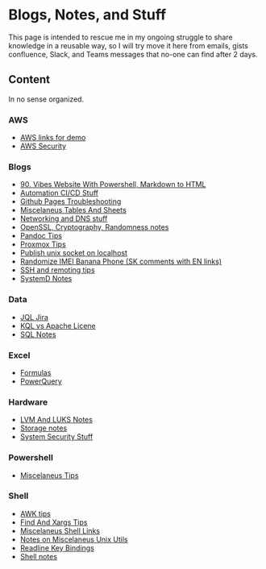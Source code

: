 ﻿# Blogs, Notes, and Stuff
This page is intended to rescue me in my ongoing struggle to share knowledge in a reusable way, so I will try move it here from emails, gists confluence, Slack, and Teams messages that no-one can find after 2 days.
## Content
In no sense organized.
### AWS
* [AWS links for demo](./content/AWS/AWSLinksForDemo.md)
* [AWS Security](./content/AWS/AWSSecurity.md)
### Blogs
* [90. Vibes Website With Powershell, Markdown to HTML](./content/Blogs/90.VibeWebsiteWithPowershellMarkdown2HTML.md)
* [Automation CI/CD Stuff](./content/Blogs/AutomationCICDStuff.md)
* [Github Pages Troubleshooting](./content/Blogs/GithubPagesTroubleshooting.md)
* [Miscelaneus Tables And Sheets](./content/Blogs/MiscelaneusTablesAndSheets.md)
* [Networking and DNS stuff](./content/Blogs/NetworkingAndDNSStuff.md)
* [OpenSSL, Cryptography, Randomness notes](./content/Blogs/OpenSSLCryptographyRandomnessNotes.md)
* [Pandoc Tips](./content/Blogs/PandocTips.md)
* [Proxmox Tips](./content/Blogs/ProxmoxTips.md)
* [Publish unix socket on localhost](./content/Blogs/PublishSocketOnLocalhost.md)
* [Randomize IMEI Banana Phone (SK comments with EN links)](./content/Blogs/RandomizeIMEIonBananaPhone.md)
* [SSH and remoting tips](./content/Blogs/SSHAndRemotingTips.md)
* [SystemD Notes](./content/Blogs/SystemDNotes.md)
### Data
* [JQL Jira](./content/Data/JQLJira.md)
* [KQL vs Apache Licene](./content/Data/KQLvsLucene.md)
* [SQL Notes](./content/Data/SQLnotes.md)
### Excel
* [Formulas](./content/Excel/Formulas.md)
* [PowerQuery](./content/Excel/PowerQuery.md)
### Hardware
* [LVM And LUKS Notes](./content/Hardware/LvmAndLuksNotes.md)
* [Storage notes](./content/Hardware/StorageNotes.md)
* [System Security Stuff](./content/Hardware/SystemSecurityStuff.md)
### Powershell
* [Miscelaneus Tips](./content/Powershell/MiscelaneusTips.md)
### Shell
* [AWK tips](./content/Shell/AWK.md)
* [Find And Xargs Tips](./content/Shell/FindAndXargsTips.md)
* [Miscelaneus Shell Links](./content/Shell/MiscelaneusShellLinks.md)
* [Notes on Miscelaneus Unix Utils](./content/Shell/NotesOnMiscUnixUtils.md)
* [Readline Key Bindings](./content/Shell/ReadlineKeyBindings.md)
* [Shell notes](./content/Shell/ShellNotes.md)
